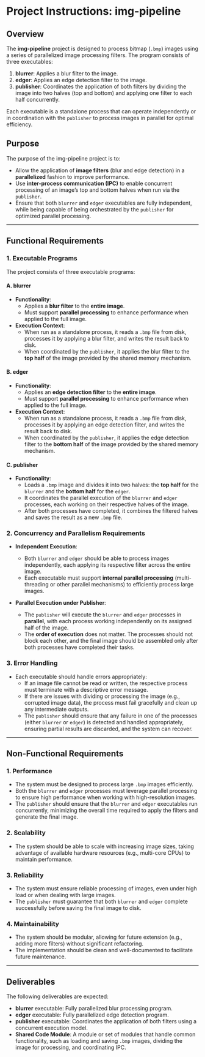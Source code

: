 # Project Instructions: img-pipeline

## Overview

The **img-pipeline** project is designed to process bitmap (`.bmp`) images using a series of parallelized image processing filters. The program consists of three executables:

1. **blurrer**: Applies a blur filter to the image.
2. **edger**: Applies an edge detection filter to the image.
3. **publisher**: Coordinates the application of both filters by dividing the image into two halves (top and bottom) and applying one filter to each half concurrently.

Each executable is a standalone process that can operate independently or in coordination with the `publisher` to process images in parallel for optimal efficiency.

## Purpose

The purpose of the img-pipeline project is to:

- Allow the application of **image filters** (blur and edge detection) in a **parallelized** fashion to improve performance.
- Use **inter-process communication (IPC)** to enable concurrent processing of an image’s top and bottom halves when run via the `publisher`.
- Ensure that both `blurrer` and `edger` executables are fully independent, while being capable of being orchestrated by the `publisher` for optimized parallel processing.

---

## Functional Requirements

### 1. **Executable Programs**

The project consists of three executable programs:

#### A. **blurrer**

- **Functionality**:
  - Applies a **blur filter** to the **entire image**.
  - Must support **parallel processing** to enhance performance when applied to the full image.
- **Execution Context**:
  - When run as a standalone process, it reads a `.bmp` file from disk, processes it by applying a blur filter, and writes the result back to disk.
  - When coordinated by the `publisher`, it applies the blur filter to the **top half** of the image provided by the shared memory mechanism.

#### B. **edger**

- **Functionality**:
  - Applies an **edge detection filter** to the **entire image**.
  - Must support **parallel processing** to enhance performance when applied to the full image.
- **Execution Context**:
  - When run as a standalone process, it reads a `.bmp` file from disk, processes it by applying an edge detection filter, and writes the result back to disk.
  - When coordinated by the `publisher`, it applies the edge detection filter to the **bottom half** of the image provided by the shared memory mechanism.

#### C. **publisher**

- **Functionality**:
  - Loads a `.bmp` image and divides it into two halves: the **top half** for the `blurrer` and the **bottom half** for the `edger`.
  - It coordinates the parallel execution of the `blurrer` and `edger` processes, each working on their respective halves of the image.
  - After both processes have completed, it combines the filtered halves and saves the result as a new `.bmp` file.

### 2. **Concurrency and Parallelism Requirements**

- **Independent Execution**:

  - Both `blurrer` and `edger` should be able to process images independently, each applying its respective filter across the entire image.
  - Each executable must support **internal parallel processing** (multi-threading or other parallel mechanisms) to efficiently process large images.

- **Parallel Execution under Publisher**:
  - The `publisher` will execute the `blurrer` and `edger` processes in **parallel**, with each process working independently on its assigned half of the image.
  - The **order of execution** does not matter. The processes should not block each other, and the final image should be assembled only after both processes have completed their tasks.

### 3. **Error Handling**

- Each executable should handle errors appropriately:
  - If an image file cannot be read or written, the respective process must terminate with a descriptive error message.
  - If there are issues with dividing or processing the image (e.g., corrupted image data), the process must fail gracefully and clean up any intermediate outputs.
  - The `publisher` should ensure that any failure in one of the processes (either `blurrer` or `edger`) is detected and handled appropriately, ensuring partial results are discarded, and the system can recover.

---

## Non-Functional Requirements

### 1. **Performance**

- The system must be designed to process large `.bmp` images efficiently.
- Both the `blurrer` and `edger` processes must leverage parallel processing to ensure high performance when working with high-resolution images.
- The `publisher` should ensure that the `blurrer` and `edger` executables run concurrently, minimizing the overall time required to apply the filters and generate the final image.

### 2. **Scalability**

- The system should be able to scale with increasing image sizes, taking advantage of available hardware resources (e.g., multi-core CPUs) to maintain performance.

### 3. **Reliability**

- The system must ensure reliable processing of images, even under high load or when dealing with large images.
- The `publisher` must guarantee that both `blurrer` and `edger` complete successfully before saving the final image to disk.

### 4. **Maintainability**

- The system should be modular, allowing for future extension (e.g., adding more filters) without significant refactoring.
- The implementation should be clean and well-documented to facilitate future maintenance.

---

## Deliverables

The following deliverables are expected:

- **blurrer** executable: Fully parallelized blur processing program.
- **edger** executable: Fully parallelized edge detection program.
- **publisher** executable: Coordinates the application of both filters using a concurrent execution model.
- **Shared Code Module**: A module or set of modules that handle common functionality, such as loading and saving `.bmp` images, dividing the image for processing, and coordinating IPC.
